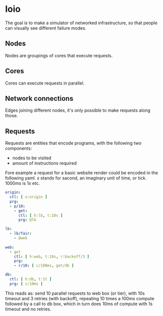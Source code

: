 # Ioio

The goal is to make a simulator of networked infrastructure, so that people can visually see different failure modes.

## Nodes

Nodes are groupings of cores that execute requests.

## Cores

Cores can execute requests in parallel.

## Network connections

Edges joining different nodes, it's only possible to make requests along those.

## Requests

Requests are entities that encode programs, with the following two components:

- nodes to be visited
- amount of instructions required

Fore example a request for a basic website render could be encoded in the following yaml. *s* stands for sacond, an imaginary unit of time, or tick. 1000*ms* is 1*s* etc.

```yml
origin:
  ctl: [ o:origin ]
  prg: 
  - p/10:
    - get:
      ctl: [ h:lb, t:10s ]
      prg: @lb

lb:
  - lb/fair:
    - @web
  
web:
  - get
    ctl: [ h:web, t:10s, r:backoff/3 ]
    prg:
    - r/10: [ c/100ms, get/db ]

db:
  ctl: [ h:db, t:1t ]
  prg: [ c/10ms ]
```

This reads as: send 10 parallel requests to web box (or tier), with 10s timeout and 3 retries (with backoff), repeating 10 times a 100ms compute followed by a call to db box, which in turn does 10ms of compute with 1s timeout and no retries.